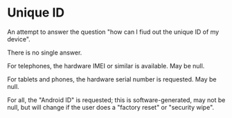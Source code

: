 Unique ID
=========

An attempt to answer the question "how can I fiud out the unique ID of my device".

There is no single answer.

For telephones, the hardware IMEI or similar is available. May be null.

For tablets and phones, the hardware serial number is requested. May be null.

For all, the "Android ID" is requested; this is software-generated, may not be null,
but will change if the user does a "factory reset" or "security wipe".
